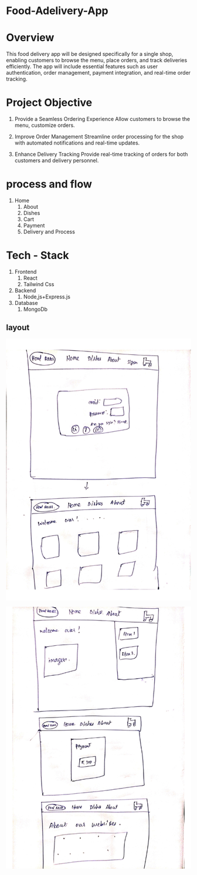 # Food-Adelivery-App

# Overview
This food delivery app will be designed specifically for a single shop, enabling customers to browse the menu, place orders, and track deliveries efficiently. The app will include essential features such as user authentication, order management, payment integration, and real-time order tracking.

# Project Objective
1. Provide a Seamless Ordering Experience  Allow customers to browse the menu, customize orders. 
    
1. Improve Order Management  Streamline order processing for the shop with automated notifications and real-time updates. 
1. Enhance Delivery Tracking  Provide real-time tracking of orders for both customers and delivery personnel.

# process and flow
1. Home
    1. About
    1. Dishes
    1. Cart
    1. Payment
    1. Delivery and Process

# Tech - Stack
1. Frontend
    1. React
    1. Tailwind Css
1. Backend
    1. Node,js+Express.js
1. Database
    1. MongoDb


## layout

![laoyot-1](doc-img-1.jpg)



![laoyot-1](doc-img-2.jpg)
